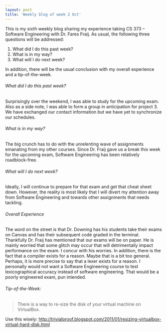 ```yaml
---
layout: post
title: 'Weekly blog of week 2 Oct'
---
```


This is my sixth weekly blog sharing my experience taking CS 373 – Software Engineering with Dr. Fares Fraij. As usual, the following three questions will be addressed:

1. What did I do this past week?
2. What is in my way?
3. What will I do next week?

In addition, there will be the usual conclusion with my overall experience and a tip-of-the-week.

###### What did I do this past week?

Surprisingly over the weekend, I was able to study for the upcoming exam. Also as a side note, I was able to form a group in anticipation for project 3. We have exchanged our contact information but we have yet to synchronize our schedules.  

###### What is in my way?

The big crunch has to do with the unrelenting wave of assignments emanating from my other courses. Since Dr. Fraij gave us a break this week for the upcoming exam, Software Engineering has been relatively roadblock-free.

###### What will I do next week?

Ideally, I will continue to prepare for that exam and get that cheat sheet down. However, the reality is most likely that I will divert my attention away from Software Engineering and towards other assignments that needs tackling.  

###### Overall Experience

The word on the street is that Dr. Downing has his students take their exams on Canvas and has their subsequent code graded in the terminal. Thankfully Dr. Fraij has mentioned that our exams will be on paper. He is mainly worried that some glitch may occur that will detrimentally impact performance on the exam. I concur with his worries. In addition, there is the fact that a compiler exists for a reason. Maybe that is a bit too general. Perhaps, it is more precise to say that a lexer exists for a reason. I personally would not want a Software Engineering course to test lexicographical accuracy instead of software engineering. That would be a poorly engineered exam, pun intended.       

###### Tip-of-the-Week: 
> There is a way to re-size the disk of your virtual machine on VirtualBox. 

Use this wisely: <http://trivialproof.blogspot.com/2011/01/resizing-virtualbox-virtual-hard-disk.html>
